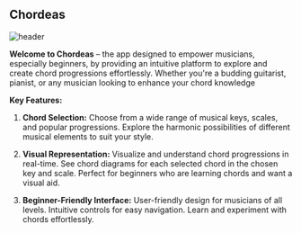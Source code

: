 Chordeas
--------------------
![header](https://github.com/SurprisedAtom/chordeas/assets/93035184/9b62cca9-f0e5-4681-b17a-85bec720dcdb)

**Welcome to Chordeas** – the app designed to empower musicians, especially beginners, by providing an intuitive platform to explore and create chord progressions effortlessly. Whether you're a budding guitarist, pianist, or any musician looking to enhance your chord knowledge

**Key Features:**
1. **Chord Selection:**
Choose from a wide range of musical keys, scales, and popular progressions.
Explore the harmonic possibilities of different musical elements to suit your style.

2. **Visual Representation:**
Visualize and understand chord progressions in real-time.
See chord diagrams for each selected chord in the chosen key and scale.
Perfect for beginners who are learning chords and want a visual aid.

4. **Beginner-Friendly Interface:**
User-friendly design for musicians of all levels.
Intuitive controls for easy navigation.
Learn and experiment with chords effortlessly.
